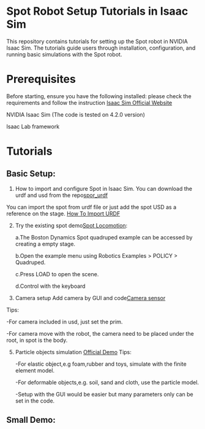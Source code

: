 # Spot Robot Setup Tutorials in Isaac Sim
 
This repository contains tutorials for setting up the Spot robot in NVIDIA Isaac Sim. The tutorials guide users through installation, configuration, and running basic simulations with the Spot robot.

# Prerequisites

Before starting, ensure you have the following installed:
please check the requirements and follow the instruction 
[Isaac Sim Official Website](https://docs.isaacsim.omniverse.nvidia.com/latest/installation)

NVIDIA Isaac Sim (The code is tested on 4.2.0 version)

Isaac Lab framework

# Tutorials
## Basic Setup:
1. How to import and configure Spot in Isaac Sim.
You can download the urdf and usd from the repo[spor_urdf](https://github.com/carolzyy/urdf_spot)

You can import the spot from urdf file or just add the spot USD as a reference on the stage.
[How To Import URDF](https://docs.isaacsim.omniverse.nvidia.com/latest/robot_setup/import_urdf.html)

2. Try the existing spot demo[Spot Locomotion](https://docs.isaacsim.omniverse.nvidia.com/latest/robot_simulation/ext_isaacsim_robot_policy_example.html):

   a.The Boston Dynamics Spot quadruped example can be accessed by creating a empty stage.
   
   b.Open the example menu using Robotics Examples > POLICY > Quadruped.
   
   c.Press LOAD to open the scene.
   
   d.Control with the keyboard

4. Camera setup
Add camera by GUI and code[Camera sensor](https://docs.isaacsim.omniverse.nvidia.com/4.2.0/features/sensors_simulation/isaac_sim_sensors_camera.html)

Tips:

   -For camera included in usd, just set the prim.
   
   -For camera move with the robot, the camera need to be placed under the root, in spot is the body.
   
5. Particle objects simulation
[Official Demo](https://docs.omniverse.nvidia.com/extensions/latest/ext_physics/physics-particles.html)
Tips:

   -For elastic object,e.g foam,rubber and toys, simulate with the finite element model.
   
   -For deformable objects,e.g. soil, sand and cloth, use the particle model.
   
   -Setup with the GUI would be easier but many parameters only can be set in the code.
   

## Small Demo:


